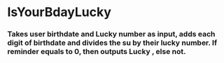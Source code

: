 # IsYourBdayLucky
### Takes user birthdate and Lucky number as input, adds each digit of birthdate and divides the su by their lucky number. If reminder equals to 0, then outputs Lucky , else not.
